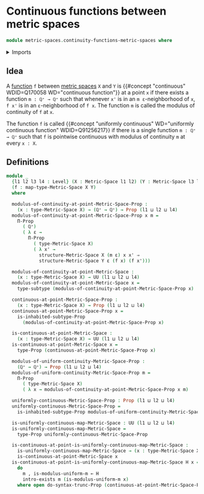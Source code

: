 # Continuous functions between metric spaces

```agda
module metric-spaces.continuity-functions-metric-spaces where
```

<details><summary>Imports</summary>

```agda
open import elementary-number-theory.positive-rational-numbers

open import foundation.dependent-pair-types
open import foundation.existential-quantification
open import foundation.inhabited-subtypes
open import foundation.propositional-truncations
open import foundation.propositions
open import foundation.subtypes
open import foundation.universe-levels

open import metric-spaces.functions-metric-spaces
open import metric-spaces.metric-spaces
```

</details>

## Idea

A [function](metric-spaces.functions-metric-spaces.md) `f` between
[metric spaces](metric-spaces.metric-spaces.md) `X` and `Y` is
{{#concept "continuous" WDID=Q170058 WD="continuous function"}} at a point `x`
if there exists a function `m : ℚ⁺ → ℚ⁺` such that whenever `x'` is in an
`m ε`-neighborhood of `x`, `f x'` is in an `ε`-neighborhood of `f x`. The function `m` is
called the modulus of continuity of `f` at `x`.

The function `f` is called
{{#concept "uniformly continuous" WD="uniformly continuous function" WDID=Q91256217}}
if there is a single function `m : ℚ⁺ → ℚ⁺` such that `f` is pointwise continuous with
modulus of continuity `m` at every `x : X`.

## Definitions

```agda
module _
  {l1 l2 l3 l4 : Level} (X : Metric-Space l1 l2) (Y : Metric-Space l3 l4)
  (f : map-type-Metric-Space X Y)
  where

  modulus-of-continuity-at-point-Metric-Space-Prop :
    (x : type-Metric-Space X) → (ℚ⁺ → ℚ⁺) → Prop (l1 ⊔ l2 ⊔ l4)
  modulus-of-continuity-at-point-Metric-Space-Prop x m =
    Π-Prop
      ( ℚ⁺)
      ( λ ε →
        Π-Prop
          ( type-Metric-Space X)
          ( λ x' →
            structure-Metric-Space X (m ε) x x' ⇒
            structure-Metric-Space Y ε (f x) (f x')))

  modulus-of-continuity-at-point-Metric-Space :
    (x : type-Metric-Space X) → UU (l1 ⊔ l2 ⊔ l4)
  modulus-of-continuity-at-point-Metric-Space x =
    type-subtype (modulus-of-continuity-at-point-Metric-Space-Prop x)

  continuous-at-point-Metric-Space-Prop :
    (x : type-Metric-Space X) → Prop (l1 ⊔ l2 ⊔ l4)
  continuous-at-point-Metric-Space-Prop x =
    is-inhabited-subtype-Prop
      (modulus-of-continuity-at-point-Metric-Space-Prop x)

  is-continuous-at-point-Metric-Space :
    (x : type-Metric-Space X) → UU (l1 ⊔ l2 ⊔ l4)
  is-continuous-at-point-Metric-Space x =
    type-Prop (continuous-at-point-Metric-Space-Prop x)

  modulus-of-uniform-continuity-Metric-Space-Prop :
    (ℚ⁺ → ℚ⁺) → Prop (l1 ⊔ l2 ⊔ l4)
  modulus-of-uniform-continuity-Metric-Space-Prop m =
    Π-Prop
      ( type-Metric-Space X)
      ( λ x → modulus-of-continuity-at-point-Metric-Space-Prop x m)

  uniformly-continuous-Metric-Space-Prop : Prop (l1 ⊔ l2 ⊔ l4)
  uniformly-continuous-Metric-Space-Prop =
    is-inhabited-subtype-Prop modulus-of-uniform-continuity-Metric-Space-Prop

  is-uniformly-continuous-map-Metric-Space : UU (l1 ⊔ l2 ⊔ l4)
  is-uniformly-continuous-map-Metric-Space =
    type-Prop uniformly-continuous-Metric-Space-Prop

  is-continuous-at-point-is-uniformly-continuous-map-Metric-Space :
    is-uniformly-continuous-map-Metric-Space → (x : type-Metric-Space X) →
    is-continuous-at-point-Metric-Space x
  is-continuous-at-point-is-uniformly-continuous-map-Metric-Space H x =
    do
      m , is-modulus-uniform-m ← H
      intro-exists m (is-modulus-uniform-m x)
    where open do-syntax-trunc-Prop (continuous-at-point-Metric-Space-Prop x)
```

